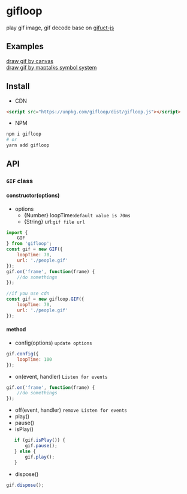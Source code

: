 # gifloop

play gif image, gif decode base on [gifuct-js](https://github.com/matt-way/gifuct-js)

## Examples

[draw gif by canvas](https://deyihu.github.io/gifloop/test/base.html)  
[draw gif by maptalks symbol system](https://deyihu.github.io/gifloop/test/maptalks.html)  

## Install

* CDN

```html
<script src="https://unpkg.com/gifloop/dist/gifloop.js"></script>
```

* NPM

```sh
npm i gifloop
# or
yarn add gifloop
```

## API

### `GIF` class

#### constructor(options)

  + options
    - {Number} loopTime:`default value is 70ms`
    - {String} url:`gif file url`

```js
import {
    GIF
} from 'gifloop';
const gif = new GIF({
    loopTime: 70,
    url: './people.gif'
});
gif.on('frame', function(frame) {
    //do somethings
});

//if you use cdn
const gif = new gifloop.GIF({
    loopTime: 70,
    url: './people.gif'
});
```

####  method

  + config(options) `update options`

```js
gif.config({
    loopTime: 100
});
```

  + on(event, handler) `Listen for events`

```js
gif.on('frame', function(frame) {
    //do somethings
});
```

  + off(event, handler) `remove Listen for events`
  + play() 
  + pause() 
  + isPlay() 

```js
   if (gif.isPlay()) {
       gif.pause();
   } else {
       gif.play();
   }
```

  + dispose() 
  

```js
gif.dispose();
```

    
